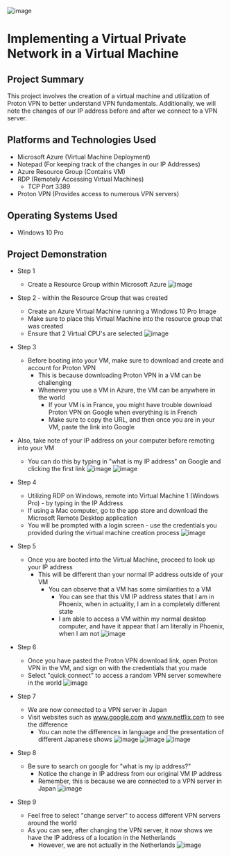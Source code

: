 ![image](https://github.com/chriskhawaja/vpn/assets/153021794/52ceb331-ab99-4384-bf88-1312540740af)





<h1>Implementing a Virtual Private Network in a Virtual Machine</h1>

<h2>Project Summary</h2>
This project involves the creation of a virtual machine and utilization of Proton VPN to better understand VPN fundamentals. Additionally, we will note the changes of our IP address before and after we connect to a VPN server. 
<h2>Platforms and Technologies Used</h2>

- Microsoft Azure (Virtual Machine Deployment)
- Notepad (For keeping track of the changes in our IP Addresses)
- Azure Resource Group (Contains VM)
- RDP (Remotely Accessing Virtual Machines)
  - TCP Port 3389
- Proton VPN (Provides access to numerous VPN servers)
<h2>Operating Systems Used </h2>

- Windows 10 Pro

<h2>Project Demonstration</h2>

- Step 1
  - Create a Resource Group within Microsoft Azure
![image](https://github.com/chriskhawaja/azure-network-protocols/assets/153021794/36006b36-ffd9-41f5-9f41-7f04ae2ce17e)

- Step 2  - within the Resource Group that was created
  - Create an Azure Virtual Machine running a Windows 10 Pro Image
  - Make sure to place this Virtual Machine into the resource group that was created
  - Ensure that 2 Virtual CPU's are selected
  ![image](https://github.com/chriskhawaja/azure-network-protocols/assets/153021794/baef5b4a-f3ed-40d2-90d6-fcd570da6d1c)

- Step 3
  - Before booting into your VM, make sure to download and create and account for Proton VPN
    - This is because downloading Proton VPN in a VM can be challenging
    - Whenever you use a VM in Azure, the VM can be anywhere in the world
      - If your VM is in France, you might have trouble download Proton VPN on Google when everything is in French
      - Make sure to copy the URL, and then once you are in your VM, paste the link into Google
- Also, take note of your IP address on your computer before remoting into your VM
  - You can do this by typing in "what is my IP address" on Google and clicking the first link 
    ![image](https://github.com/chriskhawaja/vpn/assets/153021794/2aceaf82-5081-4030-a432-98396b8c05e6)
![image](https://github.com/chriskhawaja/vpn/assets/153021794/26bff450-c222-4f85-adf1-6aebe0852a16)

- Step 4
  - Utilizing RDP on Windows, remote into Virtual Machine 1 (Windows Pro) - by typing in the IP Address
  - If using a Mac computer, go to the app store and download the Microsoft Remote Desktop application
  - You will be prompted with a login screen - use the credentials you provided during the virtual machine creation process
![image](https://github.com/chriskhawaja/azure-network-protocols/assets/153021794/6d103328-f103-429d-aef5-f47c17e1aa1b)


- Step 5
  - Once you are booted into the Virtual Machine, proceed to look up your IP address
    - This will be different than your normal IP address outside of your VM
      - You can observe that a VM has some similarities to a VM
        - You can see that this VM IP address states that I am in Phoenix, when in actuality, I am in a completely different state
        - I am able to access a VM within my normal desktop computer, and have it appear that I am literally in Phoenix, when I am not
 ![image](https://github.com/chriskhawaja/vpn/assets/153021794/448cef4f-e60f-443e-9448-e1c47402a94d)


- Step 6
  - Once you have pasted the Proton VPN download link, open Proton VPN in the VM, and sign on with the credentials that you made
  - Select "quick connect" to access a random VPN server somewhere in the world
![image](https://github.com/chriskhawaja/vpn/assets/153021794/277e9dac-3e52-4c7d-aea3-46b6145c6441)


- Step 7
  - We are now connected to a VPN server in Japan
  - Visit websites such as www.google.com and www.netflix.com to see the difference
    - You can note the differences in language and the presentation of different Japanese shows
![image](https://github.com/chriskhawaja/vpn/assets/153021794/0f800a58-fe7c-42e6-b401-5a8ef8d0cef3)
![image](https://github.com/chriskhawaja/vpn/assets/153021794/a95d70b3-a831-497b-99c4-ddf84b597e5f)
![image](https://github.com/chriskhawaja/vpn/assets/153021794/12975747-ccbc-4555-8eb9-3a44a26b14eb)


- Step 8
  - Be sure to search on google for "what is my ip address?"
    - Notice the change in IP address from our original VM IP address
    - Remember, this is because we are connected to a VPN server in Japan
![image](https://github.com/chriskhawaja/vpn/assets/153021794/0bd495e1-52cd-40be-b281-d150ff296e8f)

- Step 9
  - Feel free to select "change server" to access different VPN servers around the world
  - As you can see, after changing the VPN server, it now shows we have the IP address of a location in the Netherlands
    - However, we are not actually in the Netherlands
  ![image](https://github.com/chriskhawaja/vpn/assets/153021794/fdb94271-8d59-4154-bd63-572e2ef56522)

